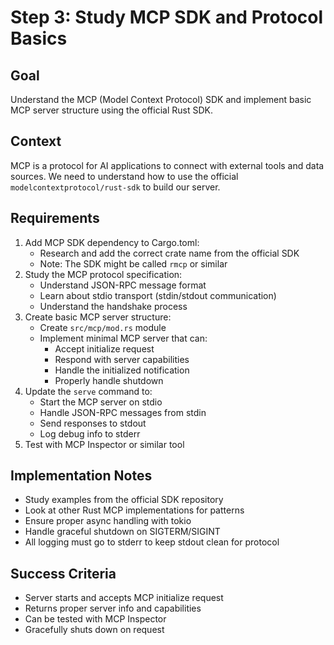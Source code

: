 # Step 3: Study MCP SDK and Protocol Basics

## Goal
Understand the MCP (Model Context Protocol) SDK and implement basic MCP server structure using the official Rust SDK.

## Context
MCP is a protocol for AI applications to connect with external tools and data sources. We need to understand how to use the official `modelcontextprotocol/rust-sdk` to build our server.

## Requirements
1. Add MCP SDK dependency to Cargo.toml:
   - Research and add the correct crate name from the official SDK
   - Note: The SDK might be called `rmcp` or similar
2. Study the MCP protocol specification:
   - Understand JSON-RPC message format
   - Learn about stdio transport (stdin/stdout communication)
   - Understand the handshake process
3. Create basic MCP server structure:
   - Create `src/mcp/mod.rs` module
   - Implement minimal MCP server that can:
     - Accept initialize request
     - Respond with server capabilities
     - Handle the initialized notification
     - Properly handle shutdown
4. Update the `serve` command to:
   - Start the MCP server on stdio
   - Handle JSON-RPC messages from stdin
   - Send responses to stdout
   - Log debug info to stderr
5. Test with MCP Inspector or similar tool

## Implementation Notes
- Study examples from the official SDK repository
- Look at other Rust MCP implementations for patterns
- Ensure proper async handling with tokio
- Handle graceful shutdown on SIGTERM/SIGINT
- All logging must go to stderr to keep stdout clean for protocol

## Success Criteria
- Server starts and accepts MCP initialize request
- Returns proper server info and capabilities
- Can be tested with MCP Inspector
- Gracefully shuts down on request